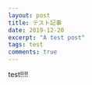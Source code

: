 ```yaml
---
layout: post
title: テスト記事
date: 2019-12-20
excerpt: "A test post"
tags: test
comments: true
---
```


test!!!!
